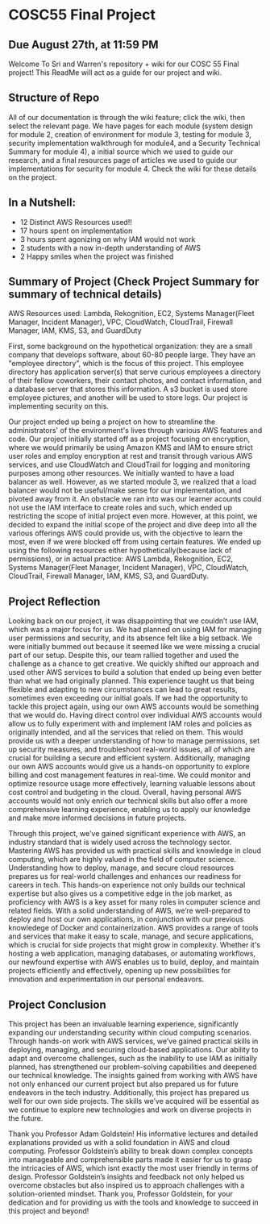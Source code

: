 # COSC55 Final Project
## Due August 27th, at 11:59 PM

Welcome To Sri and Warren's repository  + wiki for our COSC 55 Final project! This ReadMe will act as a guide for our project and wiki.

## Structure of Repo
All of our documentation is through the wiki feature; click the wiki, then select the relevant page. We have pages for each module (system design for module 2, creation of environment for module 3, testing for module 3, security implementation walkthrough for module4, and a Security Technical Summary for module 4), a initial source which we used to guide our research, and a final resources page of articles we used to guide our implementations for security for module 4. Check the wiki for these details on the project.

## In a Nutshell:
- 12 Distinct AWS Resources used!!
- 17 hours spent on implementation
- 3 hours spent agonizing on why IAM would not work
- 2 students with a now in-depth understanding of AWS
- 2 Happy smiles when the project was finished

## Summary of Project (Check Project Summary for summary of technical details)
AWS Resources used: Lambda, Rekognition, EC2, Systems Manager(Fleet Manager, Incident Manager), VPC, CloudWatch, CloudTrail, Firewall Manager, IAM, KMS, S3, and GuardDuty

First, some background on the hypothetical organization: they are a small company that develops software, about 60-80 people large. They have an "employee directory", which is the focus of this project. This employee directory has application server(s) that serve curious employees a directory of their fellow coworkers, their contact photos, and contact information, and a database server that stores this information. A s3 bucket is used store employee pictures, and another will be used to store logs. Our project is implementing security on this.


Our project ended up being a project on how to streamline the administrators' of the environment's lives through various AWS features and code. Our project initially started off as a project focusing on encryption, where we would primarily be using Amazon KMS and IAM to ensure strict user roles and employ encryption at rest and transit through various AWS services, and use CloudWatch and CloudTrail for logging and monitoring purposes among other resources. We initially wanted to have a load balancer as well. However, as we started module 3, we realized that a load balancer would not be useful/make sense for our implementation, and pivoted away from it. An obstacle we ran into was our learner acounts could not use the IAM interface to create roles and such, which ended up restricting the scope of initial project even more. However, at this point, we decided to expand the initial scope of the project and dive deep into all the various offerings AWS could provide us, with the objective to learn the most, even if we were blocked off from using certain features. We ended up using the following resources either hypothetically(because lack of permissions), or in actual practice: AWS Lambda, Rekognition, EC2, Systems Manager(Fleet Manager, Incident Manager), VPC, CloudWatch, CloudTrail, Firewall Manager, IAM, KMS, S3, and GuardDuty. 


## Project Reflection

Looking back on our project, it was disappointing that we couldn’t use IAM, which was a major focus for us. We had planned on using IAM for managing user permissions and security, and its absence felt like a big setback. We were initially bummed out because it seemed like we were missing a crucial part of our setup. Despite this, our team rallied together and used the challenge as a chance to get creative. We quickly shifted our approach and used other AWS services to build a solution that ended up being even better than what we had originally planned. This experience taught us that being flexible and adapting to new circumstances can lead to great results, sometimes even exceeding our initial goals. If we had the opportunity to tackle this project again, using our own AWS accounts would be something that we would do. Having direct control over individual AWS accounts would allow us to fully experiment with and implement IAM roles and policies as originally intended, and all the services that relied on them. This would provide us with a deeper understanding of how to manage permissions, set up security measures, and troubleshoot real-world issues, all of which are crucial for building a secure and efficient system. Additionally, managing our own AWS accounts would give us a hands-on opportunity to explore billing and cost management features in real-time. We could monitor and optimize resource usage more effectively, learning valuable lessons about cost control and budgeting in the cloud. Overall, having personal AWS accounts would not only enrich our technical skills but also offer a more comprehensive learning experience, enabling us to apply our knowledge and make more informed decisions in future projects.

Through this project, we've gained significant experience with AWS, an industry standard that is widely used across the technology sector. Mastering AWS has provided us with practical skills and knowledge in cloud computing, which are highly valued in the field of computer science. Understanding how to deploy, manage, and secure cloud resources prepares us for real-world challenges and enhances our readiness for careers in tech. This hands-on experience not only builds our technical expertise but also gives us a competitive edge in the job market, as proficiency with AWS is a key asset for many roles in computer science and related fields. With a solid understanding of AWS, we’re well-prepared to deploy and host our own applications, in conjunction with our previous knowledege of Docker and containerization. AWS provides a range of tools and services that make it easy to scale, manage, and secure applications, which is crucial for side projects that might grow in complexity. Whether it's hosting a web application, managing databases, or automating workflows, our newfound expertise with AWS enables us to build, deploy, and maintain projects efficiently and effectively, opening up new possibilities for innovation and experimentation in our personal endeavors.

## Project Conclusion

This project has been an invaluable learning experience, significantly expanding our understanding security within cloud computing scenarios. Through hands-on work with AWS services, we’ve gained practical skills in deploying, managing, and securing cloud-based applications. Our ability to adapt and overcome challenges, such as the inability to use IAM as initially planned, has strengthened our problem-solving capabilities and deepened our technical knowledge. The insights gained from working with AWS have not only enhanced our current project but also prepared us for future endeavors in the tech industry. Additionally, this project has prepared us well for our own side projects. The skills we’ve acquired will be essential as we continue to explore new technologies and work on diverse projects in the future.

Thank you Professor Adam Goldstein! His informative lectures and detailed explanations provided us with a solid foundation in AWS and cloud computing. Professor Goldstein’s ability to break down complex concepts into manageable and comprehensible parts made it easier for us to grasp the intricacies of AWS, which isnt exactly the most user friendly in terms of design. Professor Goldstein’s insights and feedback not only helped us overcome obstacles but also inspired us to approach challenges with a solution-oriented mindset. Thank you, Professor Goldstein, for your dedication and for providing us with the tools and knowledge to succeed in this project and beyond!






